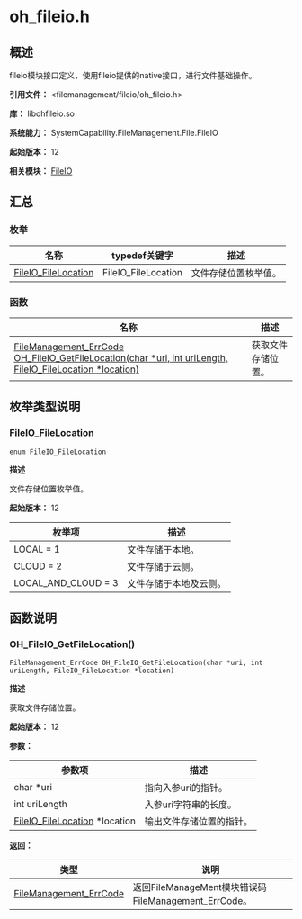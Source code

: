 # oh_fileio.h

<!--Kit: Core File Kit-->
<!--Subsystem: FileManagement-->
<!--Owner: @wangke25; @gsl_1234; @wuchengjun5-->
<!--Designer: @gsl_1234; @wangke25-->
<!--Tester: @liuhonggang123; @yue-ye2; @juxiaopang-->
<!--Adviser: @foryourself-->

## 概述

fileio模块接口定义，使用fileio提供的native接口，进行文件基础操作。

**引用文件：** <filemanagement/fileio/oh_fileio.h>

**库：** libohfileio.so

**系统能力：** SystemCapability.FileManagement.File.FileIO

**起始版本：** 12

**相关模块：** [FileIO](capi-fileio.md)

## 汇总

### 枚举

| 名称 | typedef关键字 | 描述 |
| -- | -- | -- |
| [FileIO_FileLocation](#fileio_filelocation) | FileIO_FileLocation | 文件存储位置枚举值。 |

### 函数

| 名称 | 描述 |
| -- | -- |
| [FileManagement_ErrCode OH_FileIO_GetFileLocation(char *uri, int uriLength, FileIO_FileLocation *location)](#oh_fileio_getfilelocation) | 获取文件存储位置。 |

## 枚举类型说明

### FileIO_FileLocation

```
enum FileIO_FileLocation
```

**描述**

文件存储位置枚举值。

**起始版本：** 12

| 枚举项 | 描述 |
| -- | -- |
| LOCAL = 1 | 文件存储于本地。 |
| CLOUD = 2 | 文件存储于云侧。 |
| LOCAL_AND_CLOUD = 3 | 文件存储于本地及云侧。 |


## 函数说明

### OH_FileIO_GetFileLocation()

```
FileManagement_ErrCode OH_FileIO_GetFileLocation(char *uri, int uriLength, FileIO_FileLocation *location)
```

**描述**

获取文件存储位置。

**起始版本：** 12

**参数：**

| 参数项 | 描述 |
| -- | -- |
| char *uri | 指向入参uri的指针。 |
| int uriLength | 入参uri字符串的长度。 |
| [FileIO_FileLocation](capi-oh-fileio-h.md#fileio_filelocation) *location | 输出文件存储位置的指针。 |

**返回：**

| 类型 | 说明 |
| -- | -- |
| [FileManagement_ErrCode](capi-error-code-h.md#filemanagement_errcode) | 返回FileManageMent模块错误码[FileManagement_ErrCode](capi-error-code-h.md#filemanagement_errcode)。 |


